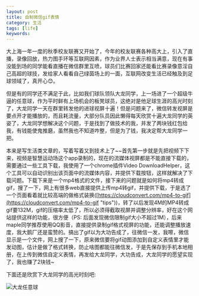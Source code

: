 ```yaml
---
layout: post
title: 自制微信gif表情
category: 生活
tags: [life] 
keywords: 
---
```


大上海一年一度的秋季校友联赛又开始了，今年的校友联赛各种高大上，引入了直播，录像回放，热力图手环等互联网因素，作为业界人士表示相当满意，现在有事没能到场的同学能看直播在微信群里互喷，球员们比赛回家还能看比赛录像意淫自己高超的球技，发给家人看看自己绿茵场上的一面，互联网改变生活已经触及到足球领域了，真开心😊。

但是有的同学还不满足于此，比如我们球队领队大龙同学，上一场进了一个超级牛逼的任意球，作为平时鲜有上场机会的板凳球员，这绝对是他足球生涯的高光时刻了，大龙同学一天在群里转发他的进球视屏十遍！但是问题来了，微信转发视屏是要点开才能播放的，而且耗流量，大部分队员因此懒得每天欣赏十遍大龙同学的英姿了，大龙同学想解决这个问题，于是找到了做技术的我，并发了两块钱红包给我，有钱能使鬼推磨，虽然我也不知道咋整，但是为了钱，我决定帮大龙同学一把。

本来是写生活类文章的，写着写着又到技术上了~~首先第一步就是先把视频下下来，视频是智慧运动场这个app录制的，现在的流媒体视屏都是不能直接下载的，需要通过一些工具下载，我使用了一个chrome插件Video DownloadHelper，这个工具可以自动识别出该页面中的流媒体内容，并提供下载按钮，这样就解决了下载问题。下载下来是一个mp4格式的文件，接下来的问题就是如何将mp4转成gif，搜了一下，网上有很多web直接提供上传mp4转gif，并提供下载，于是选了一个页面看着就比较高端的做格式装换([https://cloudconvert.com/mp4-to-gif](https://cloudconvert.com/mp4-to-gif "tips"))，转了以后发现4M的MP4转成gif要132M，gif的压缩率太低了，所以必须得截取视屏并调整分辨率，好在这个网站提供这样的功能，很方便（PS: 后面发现微信限制gif大小不超过1M），后来maple同学推荐使用QQ影音，直接提供录制gif格式视屏的功能，还能调整播放速度，我大鹅厂还是蛮赞的。搞出了gif以为大功告成了，往微信一发，我嚓，微信显示是一个文件，网上搜了一下，原来微信要将gif动图添加到自定义表情里才能发动图，估计是做了格式转换，防止啥图都能往微信发，于是先保存到手机本地相册，在上传到微信自定义表情，再发给大龙同学，大功告成，大龙同学的愿望实现了，我也赚了2块钱~

下面还是欣赏下大龙同学的高光时刻吧:

![大龙任意球](http://shp.qpic.cn/zc_large/0/860_1477991154000/0)


